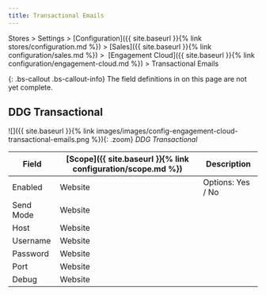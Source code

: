 ```yaml
---
title: Transactional Emails
---
```


Stores > Settings > [Configuration]({{ site.baseurl }}{% link stores/configuration.md %}) > [Sales]({{ site.baseurl }}{% link configuration/sales.md %}) >  [Engagement Cloud]({{ site.baseurl }}{% link configuration/engagement-cloud.md %}) > Transactional Emails

{: .bs-callout .bs-callout-info}
The field definitions in on this page are not yet complete.

## DDG Transactional

![]({{ site.baseurl }}{% link images/images/config-engagement-cloud-transactional-emails.png %}){: .zoom}
_DDG Transactional_

|Field|[Scope]({{ site.baseurl }}{% link configuration/scope.md %})|Description|
|--- |--- |--- |
|Enabled|Website|Options: Yes / No|
|Send Mode|Website||
|Host|Website||
|Username|Website||
|Password|Website||
|Port|Website||
|Debug|Website||
